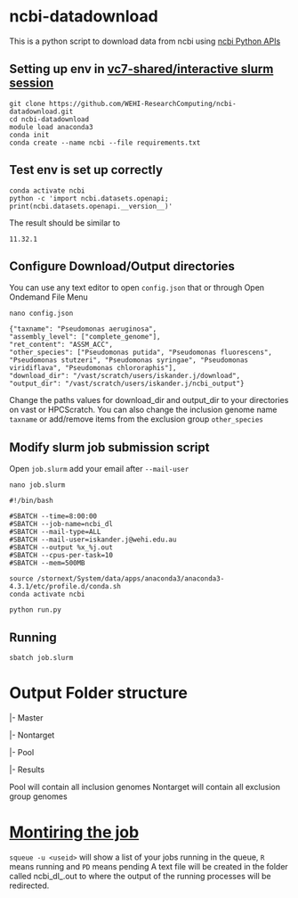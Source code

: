 # ncbi-datadownload

This is a python script to download data from ncbi using [ncbi Python APIs](https://www.ncbi.nlm.nih.gov/datasets/docs/languages/python/api/)

## Setting up env in [vc7-shared/interactive slurm session](https://rc.wehi.edu.au/Documentation/getting-started/interactive-work)
```
git clone https://github.com/WEHI-ResearchComputing/ncbi-datadownload.git
cd ncbi-datadownload
module load anaconda3
conda init
conda create --name ncbi --file requirements.txt
```

## Test env is set up correctly
```
conda activate ncbi
python -c 'import ncbi.datasets.openapi; print(ncbi.datasets.openapi.__version__)'

```
The result should be similar to 
```
11.32.1
```

## Configure Download/Output directories
You can use any text editor to open `config.json` that or through Open Ondemand File Menu
```
nano config.json
```
```
{"taxname": "Pseudomonas aeruginosa", 
"assembly_level": ["complete_genome"], 
"ret_content": "ASSM_ACC", 
"other_species": ["Pseudomonas putida", "Pseudomonas fluorescens", "Pseudomonas stutzeri", "Pseudomonas syringae", "Pseudomonas viridiflava", "Pseudomonas chlororaphis"], 
"download_dir": "/vast/scratch/users/iskander.j/download", 
"output_dir": "/vast/scratch/users/iskander.j/ncbi_output"}
```
Change the paths values for download_dir and output_dir to your directories on vast or HPCScratch.
You can also change the inclusion genome name `taxname` or add/remove items from the exclusion group `other_species`

## Modify slurm job submission script
Open `job.slurm` add your email after `--mail-user`
```
nano job.slurm
```
```
#!/bin/bash

#SBATCH --time=8:00:00
#SBATCH --job-name=ncbi_dl
#SBATCH --mail-type=ALL
#SBATCH --mail-user=iskander.j@wehi.edu.au
#SBATCH --output %x_%j.out
#SBATCH --cpus-per-task=10
#SBATCH --mem=500MB

source /stornext/System/data/apps/anaconda3/anaconda3-4.3.1/etc/profile.d/conda.sh
conda activate ncbi

python run.py

```

## Running

```
sbatch job.slurm
```
# Output Folder structure

|- Master

|- Nontarget

|- Pool

|- Results


Pool will contain all inclusion genomes
Nontarget will contain all exclusion group genomes

# [Montiring the job](https://rc.wehi.edu.au/Documentation/getting-started/batch-system/getting-started)

`squeue -u <useid>` will show a list of your jobs running in the queue, `R` means running and `PD` means pending
A text file will be created in the folder called ncbi_dl_<jobid>.out to where the output of the running processes will be redirected.
